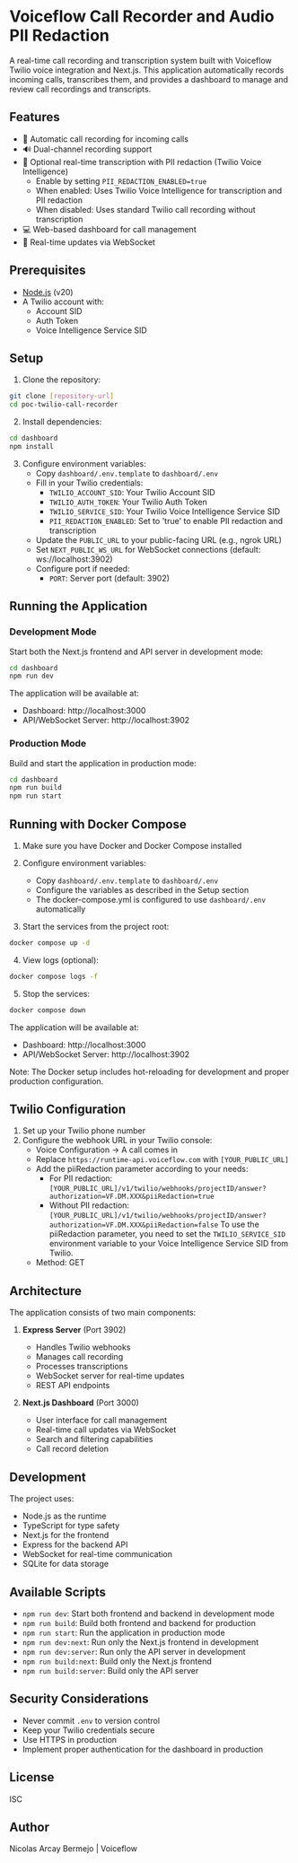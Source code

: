 # Voiceflow Call Recorder and Audio PII Redaction

A real-time call recording and transcription system built with Voiceflow Twilio voice integration and Next.js. This application automatically records incoming calls, transcribes them, and provides a dashboard to manage and review call recordings and transcripts.

## Features

- 🎥 Automatic call recording for incoming calls
- 🔊 Dual-channel recording support
- 📝 Optional real-time transcription with PII redaction (Twilio Voice Intelligence)
  - Enable by setting `PII_REDACTION_ENABLED=true`
  - When enabled: Uses Twilio Voice Intelligence for transcription and PII redaction
  - When disabled: Uses standard Twilio call recording without transcription
- 💻 Web-based dashboard for call management
- 🔄 Real-time updates via WebSocket

## Prerequisites

- [Node.js](https://nodejs.org/) (v20)
- A Twilio account with:
  - Account SID
  - Auth Token
  - Voice Intelligence Service SID

## Setup

1. Clone the repository:
```bash
git clone [repository-url]
cd poc-twilio-call-recorder
```

2. Install dependencies:
```bash
cd dashboard
npm install
```

3. Configure environment variables:
   - Copy `dashboard/.env.template` to `dashboard/.env`
   - Fill in your Twilio credentials:
     - `TWILIO_ACCOUNT_SID`: Your Twilio Account SID
     - `TWILIO_AUTH_TOKEN`: Your Twilio Auth Token
     - `TWILIO_SERVICE_SID`: Your Twilio Voice Intelligence Service SID
     - `PII_REDACTION_ENABLED`: Set to 'true' to enable PII redaction and transcription
   - Update the `PUBLIC_URL` to your public-facing URL (e.g., ngrok URL)
   - Set `NEXT_PUBLIC_WS_URL` for WebSocket connections (default: ws://localhost:3902)
   - Configure port if needed:
     - `PORT`: Server port (default: 3902)

## Running the Application

### Development Mode

Start both the Next.js frontend and API server in development mode:
```bash
cd dashboard
npm run dev
```

The application will be available at:
- Dashboard: http://localhost:3000
- API/WebSocket Server: http://localhost:3902

### Production Mode

Build and start the application in production mode:
```bash
cd dashboard
npm run build
npm run start
```

## Running with Docker Compose

1. Make sure you have Docker and Docker Compose installed

2. Configure environment variables:
   - Copy `dashboard/.env.template` to `dashboard/.env`
   - Configure the variables as described in the Setup section
   - The docker-compose.yml is configured to use `dashboard/.env` automatically

3. Start the services from the project root:
```bash
docker compose up -d
```

4. View logs (optional):
```bash
docker compose logs -f
```

5. Stop the services:
```bash
docker compose down
```

The application will be available at:
- Dashboard: http://localhost:3000
- API/WebSocket Server: http://localhost:3902

Note: The Docker setup includes hot-reloading for development and proper production configuration.

## Twilio Configuration

1. Set up your Twilio phone number
2. Configure the webhook URL in your Twilio console:
   - Voice Configuration -> A call comes in
   - Replace `https://runtime-api.voiceflow.com` with `[YOUR_PUBLIC_URL]`
   - Add the piiRedaction parameter according to your needs:
     - For PII redaction: `[YOUR_PUBLIC_URL]/v1/twilio/webhooks/projectID/answer?authorization=VF.DM.XXX&piiRedaction=true`
     - Without PII redaction: `[YOUR_PUBLIC_URL]/v1/twilio/webhooks/projectID/answer?authorization=VF.DM.XXX&piiRedaction=false`
     To use the piiRedaction parameter, you need to set the `TWILIO_SERVICE_SID` environment variable to your Voice Intelligence Service SID from Twilio.
   - Method: GET

## Architecture

The application consists of two main components:

1. **Express Server** (Port 3902)
   - Handles Twilio webhooks
   - Manages call recording
   - Processes transcriptions
   - WebSocket server for real-time updates
   - REST API endpoints

2. **Next.js Dashboard** (Port 3000)
   - User interface for call management
   - Real-time call updates via WebSocket
   - Search and filtering capabilities
   - Call record deletion

## Development

The project uses:
- Node.js as the runtime
- TypeScript for type safety
- Next.js for the frontend
- Express for the backend API
- WebSocket for real-time communication
- SQLite for data storage

## Available Scripts

- `npm run dev`: Start both frontend and backend in development mode
- `npm run build`: Build both frontend and backend for production
- `npm run start`: Run the application in production mode
- `npm run dev:next`: Run only the Next.js frontend in development
- `npm run dev:server`: Run only the API server in development
- `npm run build:next`: Build only the Next.js frontend
- `npm run build:server`: Build only the API server

## Security Considerations

- Never commit `.env` to version control
- Keep your Twilio credentials secure
- Use HTTPS in production
- Implement proper authentication for the dashboard in production

## License

ISC

## Author

Nicolas Arcay Bermejo | Voiceflow
